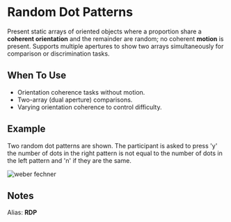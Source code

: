 # Random Dot Patterns

Present static arrays of oriented objects where a proportion share a **coherent orientation** and the remainder are random; no coherent **motion** is present. Supports multiple apertures to show two arrays simultaneously for comparison or discrimination tasks.

## When To Use

- Orientation coherence tasks without motion.
- Two-array (dual aperture) comparisons.
- Varying orientation coherence to control difficulty.

## Example

Two random dot patterns are shown. The participant is asked to press 'y' the number of dots in the right pattern is not equal to the number of dots in the left pattern and 'n' if they are the same.

![weber fechner](../../img/stimuli/weber_fechner.png)

## Notes

Alias: **RDP**